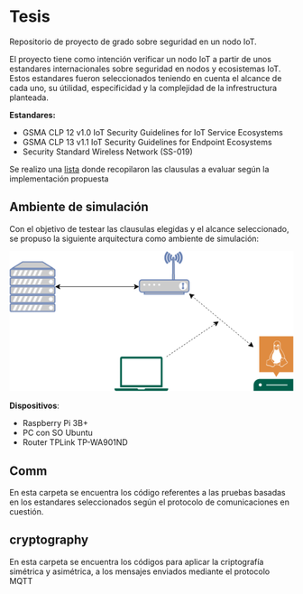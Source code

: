 # Tesis

Repositorio de proyecto de grado sobre seguridad en un nodo IoT.

El proyecto tiene como intención verificar un nodo IoT a partir de unos estandares internacionales sobre seguridad en nodos y ecosistemas IoT. Estos estandares fueron seleccionados teniendo en cuenta el alcance de cada uno, su útilidad, especificidad y la complejidad de la infrestructura planteada.

**Estandares:**

- GSMA CLP 12 v1.0 IoT Security Guidelines for IoT Service Ecosystems
- GSMA CLP 13 v1.1 IoT Security Guidelines for Endpoint Ecosystems
- Security Standard Wireless Network (SS-019)

Se realizo una [lista](Lista_Estandares.xlsx) donde recopilaron las clausulas a evaluar según la implementación propuesta

## Ambiente de simulación

Con el objetivo de testear las clausulas elegidas y el alcance seleccionado, se propuso la siguiente arquitectura como ambiente de simulación:

![Img](img/simulacion.png)

**Dispositivos**:

- Raspberry Pi 3B+
- PC con SO Ubuntu
- Router TPLink TP-WA901ND


## Comm

En esta carpeta se encuentra los código referentes a las pruebas basadas en los estandares seleccionados según el protocolo de comunicaciones
en cuestión.

## cryptography

En esta carpeta se encuentra los códigos para aplicar la criptografía simétrica y asimétrica, a los mensajes enviados mediante el protocolo MQTT